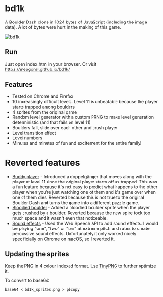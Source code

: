 # bd1k

A Boulder Dash clone in 1024 bytes of JavaScript (including the image data). A lot of bytes were hurt in the making of this game.

![bd1k](https://cloud.githubusercontent.com/assets/50832/23341302/aee9343c-fc12-11e6-9d2b-e59211da3222.png)

## Run

Just open index.html in your browser. Or visit https://atesgoral.github.io/bd1k/

## Features

* Tested on Chrome and Firefox
* 10 increasingly difficult levels. Level 11 is unbeatable because the player starts trapped among boulders
* 4 sprites from the original game
* Random level generator with a custom PRNG to make level generation deterministic (and that fails on level 11)
* Boulders fall, slide over each other and crush player
* Level transition effect
* Level numbers
* Minutes and minutes of fun and excitement for the entire family!

# Reverted features

* [Buddy player](https://github.com/atesgoral/bd1k/commit/8457f67dcace46f54f874df7fbd7844d427f1feb) - Introduced a doppelgänger that moves along with the player at level 11 since the original player starts off as trapped. This was a fun feature because it's not easy to predict what happens to the other player when you're just watching one of them and it's game over when one of them dies. Reverted because this is not true to the original Boulder Dash and turns the game into a different puzzle game.
* [Bloodied boulder](https://github.com/atesgoral/bd1k/commit/868414d407a0a938e7f1b08bd1934265bd458af4) - Added a bloodied boulder sprite when the player gets crushed by a boulder. Reverted because the new spire took too much space and it wasn't even that noticeable. 
* [Sound effects](https://github.com/atesgoral/bd1k/commit/9e38f6ca3b1e642fbd63cfe4ce29ac4d6d990f8b) - Used the Web Speech API to add sound effects. I would be playing "one", "two" or "ten" at extreme pitch and rates to create percussive sound effects. Unfortunately it only worked nicely specificially on Chrome on macOS, so I reverted it.

## Updating the sprites

Keep the PNG in 4 colour indexed format. Use [TinyPNG](https://tinypng.com/) to further optimize it.

To convert to base64:

```
base64 < bd1k_sprites.png > pbcopy
```
